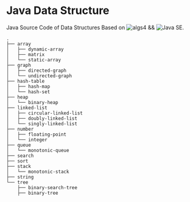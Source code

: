 # Java Data Structure
Java Source Code of Data Structures Based on ![algs4](https://algs4.cs.princeton.edu/home/) && ![Java SE](https://docs.oracle.com/en/java/javase/21/).

```
.
├── array
│   ├── dynamic-array
│   ├── matrix
│   └── static-array
├── graph
│   ├── directed-graph
│   └── undirected-graph
├── hash-table
│   ├── hash-map
│   └── hash-set
├── heap
│   └── binary-heap
├── linked-list
│   ├── circular-linked-list
│   ├── doubly-linked-list
│   └── singly-linked-list
├── number
│   ├── floating-point
│   └── integer
├── queue
│   └── monotonic-queue
├── search
├── sort
├── stack
│   └── monotonic-stack
├── string
└── tree
    ├── binary-search-tree
    ├── binary-tree
```
